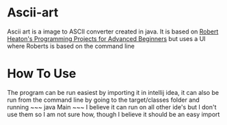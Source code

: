# Ascii-art
Ascii art is a image to ASCII converter created in java. It is based on [Robert Heaton's Programming Projects for Advanced Beginners](https://robertheaton.com/2018/06/12/programming-projects-for-advanced-beginners-ascii-art/) but uses a UI where Roberts is based on the command line
# How To Use
The program can be run easiest by importing it in intellij idea, it can also be run from the command line by going to the target/classes folder and running ~~~ java Main ~~~ I believe it can run on all other ide's but I don't use them so I am not sure how, though I believe it should be an easy import
